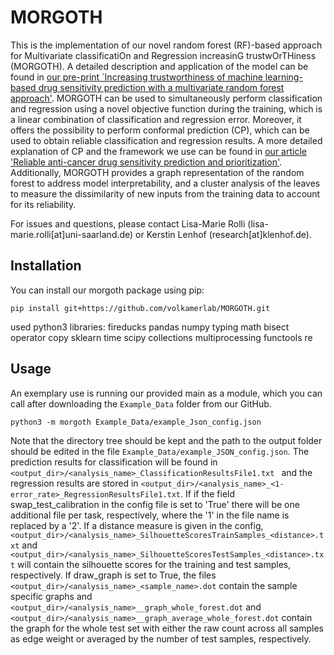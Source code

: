# MORGOTH
This is the implementation of our novel random forest (RF)-based approach for Multivariate classificatiOn and Regression increasinG trustwOrTHiness (MORGOTH). A detailed description and application of the model can be found in [our pre-print `Increasing trustworthiness of machine learning-based drug sensitivity prediction with a multivariate random forest approach'](https://doi.org/10.26434/chemrxiv-2025-ml78s). MORGOTH can be used to simultaneously perform classification and regression using a novel objective function during the training, which is a linear combination of classification and regression error. Moreover, it offers the possibility to perform conformal prediction (CP), which can be used to obtain reliable classification and regression results. A more detailed explanation of CP and the framework we use can be found in [our article 'Reliable anti-cancer drug sensitivity prediction and prioritization'](https://doi.org/10.1038/s41598-024-62956-6). Additionally, MORGOTH provides a graph representation of the random forest to address model interpretability, and a cluster analysis of the leaves to measure the dissimilarity of new inputs from the training data to account for its reliability. 



For issues and questions, please contact Lisa-Marie Rolli (lisa-marie.rolli[at]uni-saarland.de) or Kerstin Lenhof (research[at]klenhof.de).

## Installation

You can install our morgoth package using pip:
```
pip install git+https://github.com/volkamerlab/MORGOTH.git
```
used python3 libraries: fireducks pandas numpy typing math bisect operator copy sklearn time scipy collections multiprocessing functools re

## Usage

An exemplary use is running our provided main as a module, which you can call after downloading the `Example_Data` folder from our GitHub.

```
python3 -m morgoth Example_Data/example_Json_config.json
```
Note that the directory tree should be kept and the path to the output folder should be edited in the file `Example_Data/example_JSON_config.json`. The prediction results for classification will be found in ```<output_dir>/<analysis_name>_ClassificationResultsFile1.txt ``` and the regression results are stored in ```<output_dir>/<analysis_name>_<1-error_rate>_RegressionResultsFile1.txt```. If if the field swap_test_calibration in the config file is set to 'True' there will be one additional file per task, respectively, where the '1' in the file name is replaced by a '2'. If a distance measure is given in the config, ```<output_dir>/<analysis_name>_SilhouetteScoresTrainSamples_<distance>.txt``` and ```<output_dir>/<analysis_name>_SilhouetteScoresTestSamples_<distance>.txt``` will contain the silhouette scores for the training and test samples, respectively. If draw_graph is set to True, the files ```<output_dir>/<analysis_name>_<sample_name>.dot``` contain the sample specific graphs and ```<output_dir>/<analysis_name>__graph_whole_forest.dot``` and  ```<output_dir>/<analysis_name>__graph_average_whole_forest.dot``` contain the graph for the whole test set with either the raw count across all samples as edge weight or averaged by the number of test samples, respectively.
